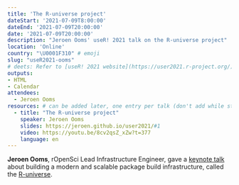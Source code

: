 ```yaml
---
title: 'The R-universe project'
dateStart: '2021-07-09T8:00:00'
dateEnd: '2021-07-09T20:00:00'
date: '2021-07-09T20:00:00'
description: "Jeroen Ooms' useR! 2021 talk on the R-universe project"
location: 'Online'
country: "\U0001F310" # emoji
slug: "useR2021-ooms"
# deets: Refer to [useR! 2021 website](https://user2021.r-project.org/).
outputs: 
- HTML
- Calendar 
attendees:
  - Jeroen Ooms
resources: # can be added later, one entry per talk (don't add while still empty, add once there are resources)
  - title: "The R-universe project"
    speaker: Jeroen Ooms
    slides: https://jeroen.github.io/user2021/#1
    video: https://youtu.be/8cv2qsZ_xZw?t=377
    language: en
---
```

**Jeroen Ooms**, rOpenSci Lead Infrastructure Engineer, gave a [keynote talk](https://user2021.r-project.org/program/keynotes/) about building a modern and scalable package build infrastructure, called the [R-universe](/r-universe/).

